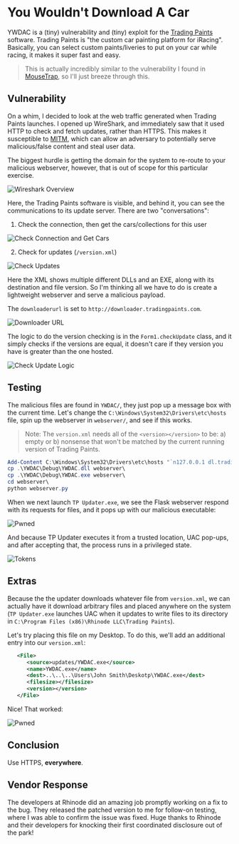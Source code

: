 # You Wouldn't Download A Car

YWDAC is a (tiny) vulnerability and (tiny) exploit for the [Trading Paints](https://www.tradingpaints.com/) software. Trading Paints is "the custom car painting platform for iRacing". Basically, you can select custom paints/liveries to put on your car while racing, it makes it super fast and easy.

> This is actually incredibly similar to the vulnerability I found in [MouseTrap](https://axelp.io/MouseTrap), so I'll just breeze through this.

## Vulnerability

On a whim, I decided to look at the web traffic generated when Trading Paints launches. I opened up WireShark, and immediately saw that it used HTTP to check and fetch updates, rather than HTTPS. This makes it susceptible to [MITM](https://en.wikipedia.org/wiki/Man-in-the-middle_attack), which can allow an adversary to potentially serve malicious/false content and steal user data. 

The biggest hurdle is getting the domain for the system to re-route to your malicious webserver, however, that is out of scope for this particular exercise.

![Wireshark Overview](img/wireshark_overview.png)

Here, the Trading Paints software is visible, and behind it, you can see the communications to its update server. There are two "conversations":

1. Check the connection, then get the cars/collections for this user

![Check Connection and Get Cars](img/wireshark_stream1.png)

2. Check for updates (`/version.xml`)

![Check Updates](img/wireshark_stream2.png)

Here the XML shows multiple different DLLs and an EXE, along with its destination and file version. So I'm thinking all we have to do is create a lightweight webserver and serve a malicious payload.

The `downloaderurl` is set to `http://downloader.tradingpaints.com`.

![Downloader URL](img/downloader_url.png)

The logic to do the version checking is in the `Form1.checkUpdate` class, and it simply checks if the versions are equal, it doesn't care if they version you have is greater than the one hosted.

![Check Update Logic](img/checkUpdate.png)


## Testing

The malicious files are found in `YWDAC/`, they just pop up a message box with the current time. Let's change the `C:\Windows\System32\Drivers\etc\hosts` file, spin up the webserver in `webserver/`, and see if this works.

> Note: The `version.xml` needs all of the `<version></version>` to be: a) empty or b) nonsense that won't be matched by the current running version of Trading Paints.


```powershell
Add-Content C:\Windows\System32\Drivers\etc\hosts "`n127.0.0.1 dl.tradingpaints.com`n127.0.0.1 downloader.tradingpaints.com`n"
cp .\YWDAC\Debug\YWDAC.dll webserver\
cp .\YWDAC\Debug\YWDAC.exe webserver\
cd webserver\
python webserver.py
```

When we next launch `TP Updater.exe`, we see the Flask webserver respond with its requests for files, and it pops up with our malicious executable:

![Pwned](img/pwn.png)

And because TP Updater executes it from a trusted location, UAC pop-ups, and after accepting that, the process runs in a privileged state.

![Tokens](img/tokens.png)


## Extras

Because the the updater downloads whatever file from `version.xml`, we can actually have it download arbitrary files and placed anywhere on the system (`TP Updater.exe` launches UAC when it updates to write files to its directory in `C:\Program Files (x86)\Rhinode LLC\Trading Paints`).

Let's try placing this file on my Desktop. To do this, we'll add an additional entry into our `version.xml`:

```xml
   <File>
      <source>updates/YWDAC.exe</source>
      <name>YWDAC.exe</name>
      <dest>..\..\..\Users\John Smith\Deskotp\YWDAC.exe</dest>
      <filesize></filesize>
      <version></version>
   </File>
```

Nice! That worked:

![Pwned](img/arbitrary_write.png)


## Conclusion

Use HTTPS, __everywhere__.

## Vendor Response

The developers at Rhinode did an amazing job promptly working on a fix to the bug. They released the patched version to me for follow-on testing, where I was able to confirm the issue was fixed. Huge thanks to Rhinode and their developers for knocking their first coordinated disclosure out of the park!
